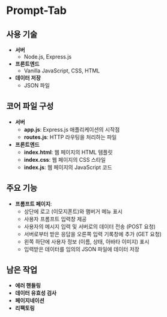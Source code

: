 # Prompt-Tab
## **사용 기술**

- **서버**
  - Node.js, Express.js
- **프론트엔드**
  - Vanilla JavaScript, CSS, HTML
- **데이터 저장**
  - JSON 파일

## **코어 파일 구성**

- **서버**
    - **app.js**: Express.js 애플리케이션의 시작점
    - **routes.js**: HTTP 라우팅을 처리하는 파일
- **프론트엔드**
  - **index.html**: 웹 페이지의 HTML 템플릿
  - **index.css**: 웹 페이지의 CSS 스타일
  - **index.js**: 웹 페이지의 JavaScript 코드

## **주요 기능**

- **프롬프트 페이지**:
  - 상단에 로고 (이모지폰트)와 햄버거 메뉴 표시
  - 사용자 프롬프트 입력창 제공
  - 사용자의 메시지 입력 및 서버로의 데이터 전송 (POST 요청)
  - 서버로부터 받은 응답을 오른쪽 입력 기록창에 추가 (GET 요청)
  - 왼쪽 하단에 사용자 정보 (이름, 상태, 아바타 이미지) 표시
  - 입력받은 데이터를 임의의 JSON 파일에 데이터 저장

## **남은 작업**

- **에러 핸들링**
- **데이터 유효성 검사**
- **페이지네이션**
- **리팩토링**
